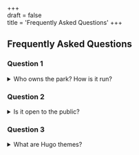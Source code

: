 +++  
draft = false  
title = 'Frequently Asked Questions'
+++


## Frequently Asked Questions

### Question 1
<details>
  <summary>Who owns the park?  How is it run?</summary>
    The park is owned and managed by Lake Hills Park Assocation, a 501(c)(7) organization.
    The association operates according to its By-Laws, and is administered by an All Volunteer Board of Directors, per the By Laws.
    The day to day management of the park is handled by [Community Association Managers](<https://camanagers.com>).
</details>

### Question 2
<details>
  <summary>Is it open to the public?</summary>
  NO, the park is private property.
  

</details>

### Question 3
<details>
  <summary>What are Hugo themes?</summary>
  Hugo themes are pre-designed templates that provide the layout and styling for your website. They can be easily applied to your Hugo project.
</details>

